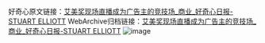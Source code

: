 好奇心原文链接：[艾美奖现场直播成为广告主的竞技场_商业_好奇心日报-STUART ELLIOTT](https://www.qdaily.com/articles/2042.html)
WebArchive归档链接：[艾美奖现场直播成为广告主的竞技场_商业_好奇心日报-STUART ELLIOTT](http://web.archive.org/web/20190623150747/https://www.qdaily.com/articles/2042.html)
![image](http://ww3.sinaimg.cn/large/007d5XDply1g3v4lxr04aj30u03p1u0x)